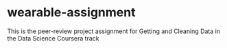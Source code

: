 # wearable-assignment
This is the peer-review project assignment for Getting and Cleaning Data in the Data Science Coursera track
